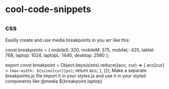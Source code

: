 # cool-code-snippets

## css

Easilly create and use media breakpoints in you arr like this:

const breakpoints = {
  mobileS: 320,
  mobileM: 375,
  mobileL: 425,
  tablet: 768,
  laptop: 1024,
  laptopL: 1440,
  desktop: 2560
};

export const breakpoint = Object.keys(sizes).reduce((acc, cur) => {
  acc[cur] = `(max-width: ${sizes[cur]}px)`;
  return acc;
}, {});
Make a separate breakpoints.js file import it in your styles.js and use it in your styled components like @media ${breakpoint.laptop}
